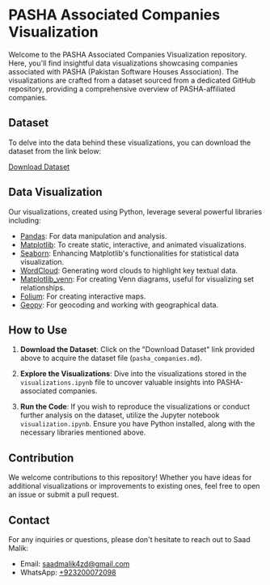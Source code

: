 # PASHA Associated Companies Visualization

Welcome to the PASHA Associated Companies Visualization repository. Here, you'll find insightful data visualizations showcasing companies associated with PASHA (Pakistan Software Houses Association). The visualizations are crafted from a dataset sourced from a dedicated GitHub repository, providing a comprehensive overview of PASHA-affiliated companies.

## Dataset

To delve into the data behind these visualizations, you can download the dataset from the link below:

[Download Dataset](https://github.com/h26k2/pasha-company-data/blob/master/results/pasha_companies_directory.csv)

## Data Visualization

Our visualizations, created using Python, leverage several powerful libraries including:

- [Pandas](https://pandas.pydata.org/): For data manipulation and analysis.
- [Matplotlib](https://matplotlib.org/): To create static, interactive, and animated visualizations.
- [Seaborn](https://seaborn.pydata.org/): Enhancing Matplotlib's functionalities for statistical data visualization.
- [WordCloud](https://amueller.github.io/word_cloud/): Generating word clouds to highlight key textual data.
- [Matplotlib_venn](https://pypi.org/project/matplotlib-venn/): For creating Venn diagrams, useful for visualizing set relationships.
- [Folium](https://python-visualization.github.io/folium/): For creating interactive maps.
- [Geopy](https://geopy.readthedocs.io/en/stable/): For geocoding and working with geographical data.

## How to Use

1. **Download the Dataset**: Click on the "Download Dataset" link provided above to acquire the dataset file (`pasha_companies.md`).

2. **Explore the Visualizations**: Dive into the visualizations stored in the `visualizations.ipynb` file to uncover valuable insights into PASHA-associated companies.

3. **Run the Code**: If you wish to reproduce the visualizations or conduct further analysis on the dataset, utilize the Jupyter notebook `visualization.ipynb`. Ensure you have Python installed, along with the necessary libraries mentioned above.

## Contribution

We welcome contributions to this repository! Whether you have ideas for additional visualizations or improvements to existing ones, feel free to open an issue or submit a pull request.

## Contact

For any inquiries or questions, please don't hesitate to reach out to Saad Malik:

- Email: [saadmalik4zd@gmail.com](mailto:saadmalik4zd@gmail.com)
- WhatsApp: [+923200072098](https://wa.me/923200072098)
